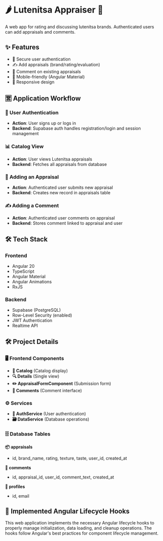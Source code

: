 # 🌶️ Lutenitsa Appraiser 🍅

A web app for rating and discussing lutenitsa brands. Authenticated users can add appraisals and comments.


## ✨ Features
- 🔐 Secure user authentication
- ✍️ Add appraisals (brand/rating/evaluation)
- 💬 Comment on existing appraisals
- 📱 Mobile-friendly (Angular Material)
- 🍥 Responsive design

## 🈺 Application Workflow

### 🔐 User Authentication
- **Action**: User signs up or logs in  
- **Backend**: Supabase auth handles registration/login and session management

### 📊 Catalog View
- **Action**: User views Lutenitsa appraisals  
- **Backend**: Fetches all appraisals from database

### 📝 Adding an Appraisal
- **Action**: Authenticated user submits new appraisal  
- **Backend**: Creates new record in appraisals table

### ✍️ Adding a Comment
- **Action**: Authenticated user comments on appraisal  
- **Backend**: Stores comment linked to appraisal and user


## 🛠️ Tech Stack
### Frontend
- Angular 20
- TypeScript
- Angular Material
- Angular Animations
- RxJS

### Backend
- Supabase (PostgreSQL)
- Row-Level Security (enabled)
- JWT Authentication
- Realtime API

## 🛠️ Project Details

### 🖥️ Frontend Components
- **📜 Catalog** (Catalog display)
- **🔍 Details** (Single view)
- **✏️ AppraisalFormComponent** (Submission form)
- **💬 Comments** (Comment interface)

### ⚙️ Services
- **👤 AuthService** (User authentication)
- **🗃️ DataService** (Database operations)

### 🗄️ Database Tables
**📦 appraisals**
- id, brand_name, rating, texture, taste, user_id, created_at

**💭 comments**  
- id, appraisal_id, user_id, comment_text, created_at

**👥 profiles**  
- id, email

## 🔄 Implemented Angular Lifecycle Hooks

This web application implements the necessary Angular lifecycle hooks to properly manage initialization, data loading, and cleanup operations. The hooks follow Angular's best practices for component lifecycle management.